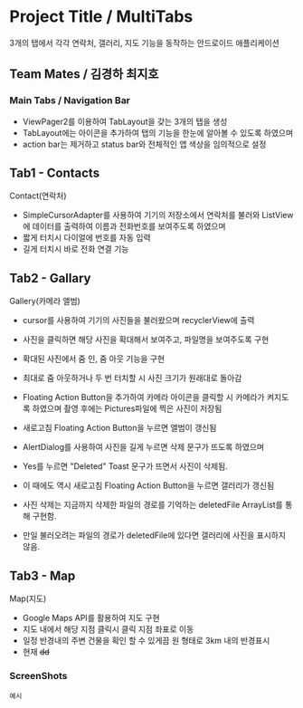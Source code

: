 # Project Title / MultiTabs

3개의 탭에서 각각 연락처, 갤러리, 지도 기능을 동작하는 안드로이드 애플리케이션

## Team Mates / 김경하 최지호

### Main Tabs / Navigation Bar

* ViewPager2를 이용하여 TabLayout을 갖는 3개의 탭을 생성
* TabLayout에는 아이콘을 추가하여 탭의 기능을 한눈에 알아볼 수 있도록 하였으며
* action bar는 제거하고 status bar와 전체적인 앱 색상을 임의적으로 설정

## Tab1 - Contacts

Contact(연락처)

* SimpleCursorAdapter를 사용하여 기기의 저장소에서 연락처를 불러와 ListView에 데이터를 출력하여 이름과 전화번호를 보여주도록 하였으며
* 짧게 터치시 다이얼에 번호를 자동 입력
* 길게 터치시 바로 전화 연결 기능

## Tab2 - Gallary

Gallery(카메라 앨범)

* cursor를 사용하여 기기의 사진들을 불러왔으며 recyclerView에 출력
* 사진을 클릭하면 해당 사진을 확대해서 보여주고, 파일명을 보여주도록 구현
* 확대된 사진에서 줌 인, 줌 아웃 기능을 구현
* 최대로 줌 아웃하거나 두 번 터치할 시 사진 크기가 원래대로 돌아감
* Floating Action Button을 추가하여 카메라 아이콘을 클릭할 시 카메라가 켜지도록 하였으며 촬영 후에는 Pictures파일에 찍은 사진이 저장됨
* 새로고침 Floating Action Button을 누르면 앨범이 갱신됨
* AlertDialog를 사용하여 사진을 길게 누르면 삭제 문구가 뜨도록 하였으며
* Yes를 누르면 "Deleted" Toast 문구가 뜨면서 사진이 삭제됨.
* 이 때에도 역시 새로고침 Floating Action Button을 누르면 갤러리가 갱신됨

* 사진 삭제는 지금까지 삭제한 파일의 경로를 기억하는 deletedFile ArrayList를 통해 구현함.
* 만일 불러오려는 파일의 경로가 deletedFile에 있다면 갤러리에 사진을 표시하지 않음.

## Tab3 - Map

Map(지도)
* Google Maps API를 활용하여 지도 구현
* 지도 내에서 해당 지점 클릭시 클릭 지점 좌표로 이동
* 일정 반경내의 주변 건물을 확인 할 수 있게끔 원 형태로 3km 내의 반경표시
* 현재 <del> dd </del>
 
### ScreenShots

```
예시
```

